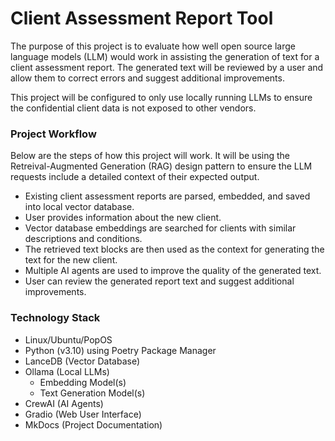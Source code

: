 # Client Assessment Report Tool

The purpose of this project is to evaluate how well open source large language models (LLM)
would work in assisting the generation of text for a client assessment report.  The generated 
text will be reviewed by a user and allow them to correct errors and suggest additional 
improvements.  

This project will be configured to only use locally running LLMs to ensure the confidential client 
data is not exposed to other vendors.

### Project Workflow
Below are the steps of how this project will work.  It will be using the Retreival-Augmented 
Generation (RAG) design pattern to ensure the LLM requests include a detailed context of their expected 
output.

- Existing client assessment reports are parsed, embedded, and saved into local vector database.
- User provides information about the new client.
- Vector database embeddings are searched for clients with similar descriptions and conditions.
- The retrieved text blocks are then used as the context for generating the text for the new client.
- Multiple AI agents are used to improve the quality of the generated text.
- User can review the generated report text and suggest additional improvements.

### Technology Stack
- Linux/Ubuntu/PopOS
- Python (v3.10) using Poetry Package Manager
- LanceDB (Vector Database)
- Ollama (Local LLMs)
  - Embedding Model(s)
  - Text Generation Model(s)
- CrewAI (AI Agents)
- Gradio (Web User Interface)
- MkDocs (Project Documentation)
